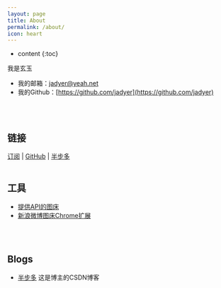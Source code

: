 ```yaml
---
layout: page
title: About
permalink: /about/
icon: heart
---
```


* content
{:toc}


我是玄玉

* 我的邮箱：[jadyer@yeah.net](mailto:jadyer@yeah.net)
* 我的Github：[https://github.com/jadyer](https://github.com/jadyer)
<br/>
<br/>

## 链接
[订阅](https://jadyer.github.io/feed.xml) \| [GitHub](https://github.com/jadyer) \| [半步多](http://blog.csdn.net/jadyer)
<br/>
<br/>

## 工具
* [提供API的图床](https://sm.ms/)
* [新浪微博图床Chrome扩展](https://github.com/Suxiaogang/WeiboPicBed)
<br/>
<br/>

## Blogs
* [半步多](http://blog.csdn.net/jadyer/) 这是博主的CSDN博客